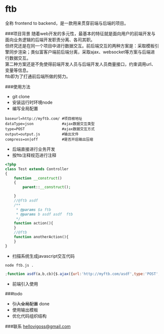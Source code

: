 # ftb
全称 frontend to backend，是一款用来贯穿前端与后端的项目。

###项目背景
随着web开发的多元性，最基本的特征就是面向用户的前端开发与面向业务逻辑的后端开发职责分离、各司其职。  
但终究还是在同一个项目中进行数据交互。前后端交互的两种方案是：采取模板引擎同步渲染；类似富客户端前后端分离，采取ajax、websocket等方案与后端进行数据交互。  
第二种方案还是不免使得前端开发人员与后端开发人员商量接口，约束调用url、变量等信息。  
ftb即为了打通前后端所做的努力。

###使用方法
* git clone 
* 安装运行时环境node
* 编写全局配置

```shell
baseurl=http://myftb.com/ #项目根地址
dataType=json             #ajax数据交互类型
type=POST                 #ajax数据交互方式
output=output.js          #输出文件
compress=on|off           #是否开启输出压缩
```

* 后端直接进行业务开发
* 按ftb注释规范进行注释

```php
<?php
class Test extends Controller
{
	function __construct()
	{
		parent::__construct();

	}
	//@ftb asdf
	/**
	 * @params $a ftb
	 * @params b asdf asdf  ftb
	 */
	function action(){
	}
	//@ftb
	function anotherAction(){
	}
}
```

* 扫描系统生成javascript交互代码

```shell
node ftb.js .
```

```javascript
;function asdf(a,b,cb){$.ajax({url:'http://myftb.com/asdf',type:'POST',dataType:'json',data:{"a":a,"b":b},success:function(response){cb(response);}});}function anotherAction(cb){$.ajax({url:'http://myftb.com/anotherAction',type:'POST',dataType:'json',data:{},success:function(response){cb(response);}});}
```

* 前端引入使用

###todo
* ~~引入全局配置~~ done
* 使用输出模板
* 优化代码组织结构

###联系
hellovigoss@gmail.com

